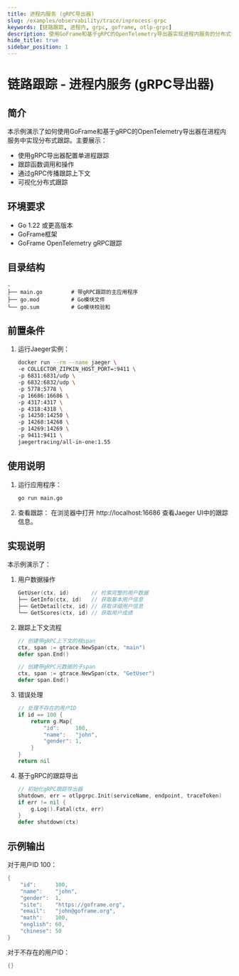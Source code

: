 ```yaml
---
title: 进程内服务 (gRPC导出器)
slug: /examples/observability/trace/inprocess-grpc
keywords: [链路跟踪, 进程内, grpc, goframe, otlp-grpc]
description: 使用GoFrame和基于gRPC的OpenTelemetry导出器实现进程内服务的分布式链路跟踪
hide_title: true
sidebar_position: 1
---
```


# 链路跟踪 - 进程内服务 (gRPC导出器)

## 简介

本示例演示了如何使用GoFrame和基于gRPC的OpenTelemetry导出器在进程内服务中实现分布式跟踪。主要展示：
- 使用gRPC导出器配置单进程跟踪
- 跟踪函数调用和操作
- 通过gRPC传播跟踪上下文
- 可视化分布式跟踪

## 环境要求

- Go 1.22 或更高版本
- GoFrame框架
- GoFrame OpenTelemetry gRPC跟踪

## 目录结构

```
.
├── main.go         # 带gRPC跟踪的主应用程序
├── go.mod          # Go模块文件
└── go.sum          # Go模块校验和
```


## 前置条件

1. 运行Jaeger实例：
   ```bash
   docker run --rm --name jaeger \
   -e COLLECTOR_ZIPKIN_HOST_PORT=:9411 \
   -p 6831:6831/udp \
   -p 6832:6832/udp \
   -p 5778:5778 \
   -p 16686:16686 \
   -p 4317:4317 \
   -p 4318:4318 \
   -p 14250:14250 \
   -p 14268:14268 \
   -p 14269:14269 \
   -p 9411:9411 \
   jaegertracing/all-in-one:1.55
   ```

## 使用说明

1. 运行应用程序：
   ```bash
   go run main.go
   ```

2. 查看跟踪：
   在浏览器中打开 http://localhost:16686 查看Jaeger UI中的跟踪信息。

## 实现说明

本示例演示了：

1. 用户数据操作
   ```go
   GetUser(ctx, id)       // 检索完整的用户数据
   ├── GetInfo(ctx, id)   // 获取基本用户信息
   ├── GetDetail(ctx, id) // 获取详细用户信息
   └── GetScores(ctx, id) // 获取用户成绩
   ```

2. 跟踪上下文流程
   ```go
   // 创建带gRPC上下文的根span
   ctx, span := gtrace.NewSpan(ctx, "main")
   defer span.End()

   // 创建带gRPC元数据的子span
   ctx, span := gtrace.NewSpan(ctx, "GetUser")
   defer span.End()
   ```

3. 错误处理
   ```go
   // 处理不存在的用户ID
   if id == 100 {
       return g.Map{
           "id":     100,
           "name":   "john",
           "gender": 1,
       }
   }
   return nil
   ```

4. 基于gRPC的跟踪导出
   ```go
   // 初始化gRPC跟踪导出器
   shutdown, err = otlpgrpc.Init(serviceName, endpoint, traceToken)
   if err != nil {
       g.Log().Fatal(ctx, err)
   }
   defer shutdown(ctx)
   ```


## 示例输出

对于用户ID 100：
```go
{
    "id":      100,
    "name":    "john",
    "gender":  1,
    "site":    "https://goframe.org",
    "email":   "john@goframe.org",
    "math":    100,
    "english": 60,
    "chinese": 50
}
```

对于不存在的用户ID：
```go
{}
```
